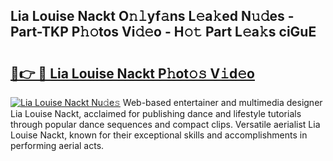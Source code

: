 ## Lia Louise Nackt O𝚗𝚕yf𝚊ns L𝚎a𝚔ed N𝚞𝚍es - Part-TKP P𝚑𝚘tos Vi𝚍𝚎o - H𝚘𝚝 Part L𝚎a𝚔s ciGuE

# <h2><a href="http://kfelwl.oniu.top/?m=Lia+Louise+Nackt">🔗👉 🔴 Lia Louise Nackt P𝚑ot𝚘𝚜 V𝚒d𝚎o</a></h2>

[![Lia Louise Nackt Nu𝚍e𝚜](https://i.imgur.com/0qMVB7G.gif)](http://kfelwl.oniu.top/?m=Lia+Louise+Nackt)
Web-based entertainer and multimedia designer Lia Louise Nackt, acclaimed for publishing dance and lifestyle tutorials through popular dance sequences and compact clips. Versatile aerialist Lia Louise Nackt, known for their exceptional skills and accomplishments in performing aerial acts.  
